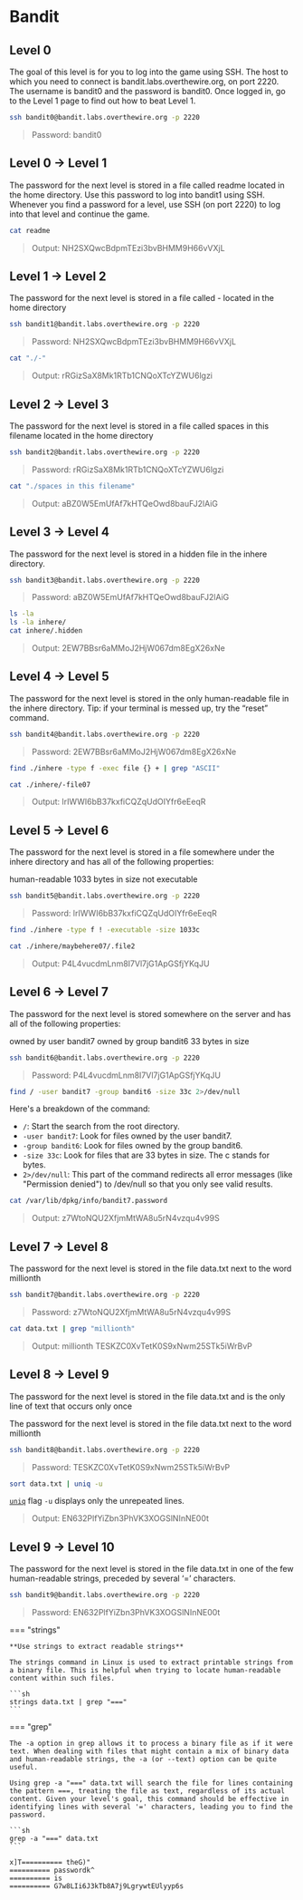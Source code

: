 # Bandit

## Level 0

The goal of this level is for you to log into the game using SSH. The host to which you need to connect is bandit.labs.overthewire.org, on port 2220. The username is bandit0 and the password is bandit0. Once logged in, go to the Level 1 page to find out how to beat Level 1.

```sh
ssh bandit0@bandit.labs.overthewire.org -p 2220
```

> Password: bandit0

## Level 0 → Level 1

The password for the next level is stored in a file called readme located in the home directory. Use this password to log into bandit1 using SSH. Whenever you find a password for a level, use SSH (on port 2220) to log into that level and continue the game.

```sh
cat readme
```

> Output: NH2SXQwcBdpmTEzi3bvBHMM9H66vVXjL

## Level 1 → Level 2

The password for the next level is stored in a file called - located in the home directory

```sh
ssh bandit1@bandit.labs.overthewire.org -p 2220
```

> Password: NH2SXQwcBdpmTEzi3bvBHMM9H66vVXjL

```sh
cat "./-"
```

> Output: rRGizSaX8Mk1RTb1CNQoXTcYZWU6lgzi

## Level 2 → Level 3

The password for the next level is stored in a file called spaces in this filename located in the home directory

```sh
ssh bandit2@bandit.labs.overthewire.org -p 2220
```

> Password: rRGizSaX8Mk1RTb1CNQoXTcYZWU6lgzi

```sh
cat "./spaces in this filename"
```

> Output: aBZ0W5EmUfAf7kHTQeOwd8bauFJ2lAiG

## Level 3 → Level 4

The password for the next level is stored in a hidden file in the inhere directory.

```sh
ssh bandit3@bandit.labs.overthewire.org -p 2220
```

> Password: aBZ0W5EmUfAf7kHTQeOwd8bauFJ2lAiG

```sh
ls -la
ls -la inhere/
cat inhere/.hidden
```

> Output: 2EW7BBsr6aMMoJ2HjW067dm8EgX26xNe

## Level 4 → Level 5

The password for the next level is stored in the only human-readable file in the inhere directory. Tip: if your terminal is messed up, try the “reset” command.

```sh
ssh bandit4@bandit.labs.overthewire.org -p 2220
```

> Password: 2EW7BBsr6aMMoJ2HjW067dm8EgX26xNe

```sh
find ./inhere -type f -exec file {} + | grep "ASCII"
```

```sh
cat ./inhere/-file07
```

> Output: lrIWWI6bB37kxfiCQZqUdOIYfr6eEeqR

## Level 5 → Level 6

The password for the next level is stored in a file somewhere under the inhere directory and has all of the following properties:

human-readable
1033 bytes in size
not executable

```sh
ssh bandit5@bandit.labs.overthewire.org -p 2220
```

> Password: lrIWWI6bB37kxfiCQZqUdOIYfr6eEeqR

```sh
find ./inhere -type f ! -executable -size 1033c
```

```sh
cat ./inhere/maybehere07/.file2
```

> Output: P4L4vucdmLnm8I7Vl7jG1ApGSfjYKqJU

## Level 6 → Level 7

The password for the next level is stored somewhere on the server and has all of the following properties:

owned by user bandit7
owned by group bandit6
33 bytes in size

```sh
ssh bandit6@bandit.labs.overthewire.org -p 2220
```

> Password: P4L4vucdmLnm8I7Vl7jG1ApGSfjYKqJU

```sh
find / -user bandit7 -group bandit6 -size 33c 2>/dev/null
```
Here's a breakdown of the command:

+ `/`: Start the search from the root directory.
+ `-user bandit7`: Look for files owned by the user bandit7.
+ `-group bandit6`: Look for files owned by the group bandit6.
+ `-size 33c`: Look for files that are 33 bytes in size. The c stands for bytes.
+ `2>/dev/null`: This part of the command redirects all error messages (like "Permission denied") to /dev/null so that you only see valid results.

```sh
cat /var/lib/dpkg/info/bandit7.password
```

> Output: z7WtoNQU2XfjmMtWA8u5rN4vzqu4v99S

## Level 7 → Level 8

The password for the next level is stored in the file data.txt next to the word millionth

```sh
ssh bandit7@bandit.labs.overthewire.org -p 2220
```

> Password: z7WtoNQU2XfjmMtWA8u5rN4vzqu4v99S

```sh
cat data.txt | grep "millionth"
```

> Output: millionth       TESKZC0XvTetK0S9xNwm25STk5iWrBvP

## Level 8 → Level 9

The password for the next level is stored in the file data.txt and is the only line of text that occurs only once

The password for the next level is stored in the file data.txt next to the word millionth

```sh
ssh bandit8@bandit.labs.overthewire.org -p 2220
```

> Password: TESKZC0XvTetK0S9xNwm25STk5iWrBvP

```sh
sort data.txt | uniq -u
```

[`uniq`](https://www.ibm.com/docs/sl/aix/7.2?topic=u-uniq-command) flag `-u` displays only the unrepeated lines.

> Output: EN632PlfYiZbn3PhVK3XOGSlNInNE00t

## Level 9 → Level 10

The password for the next level is stored in the file data.txt in one of the few human-readable strings, preceded by several ‘=’ characters.

```sh
ssh bandit9@bandit.labs.overthewire.org -p 2220
```

> Password: EN632PlfYiZbn3PhVK3XOGSlNInNE00t

=== "strings"

    **Use strings to extract readable strings**

    The strings command in Linux is used to extract printable strings from a binary file. This is helpful when trying to locate human-readable content within such files.

    ```sh
    strings data.txt | grep "==="
    ```

=== "grep"

    The -a option in grep allows it to process a binary file as if it were text. When dealing with files that might contain a mix of binary data and human-readable strings, the -a (or --text) option can be quite useful.

    Using grep -a "===" data.txt will search the file for lines containing the pattern ===, treating the file as text, regardless of its actual content. Given your level's goal, this command should be effective in identifying lines with several '=' characters, leading you to find the password.

    ```sh
    grep -a "===" data.txt
    ```

```log "Output"
x]T========== theG)"
========== passwordk^
========== is
========== G7w8LIi6J3kTb8A7j9LgrywtEUlyyp6s
```
